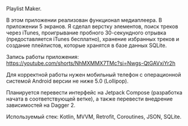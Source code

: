 Playlist Maker.

В этом приложении реализован функционал медиаплеера. В приложении 5 экранов. 
Я сделал верстку элементов, поиск треков через iTunes, проигрывание пробного 30-секундного отрывка (предоставляется iTunes бесплатно), 
хранение избранных треков и создание плейлистов, которые хранятся в базе данных SQLite.

Запись работы приложения:
https://youtube.com/shorts/NhMXMMX7TMc?si=Nwgs-QtGAVxiYr2h

Для корректной работы нужен мобильный телефон с операционной системой Android версии не ниже 5.0 (Lollipop).

Планируется перевести интерфейс на Jetpack Compose (разработка начата в соответствующей ветке), а также перевести внедрение зависимостей на Dagger 2.

Используемый стек: Kotlin, MVVM, Retrofit, Coroutines, JSON, SQLite.
